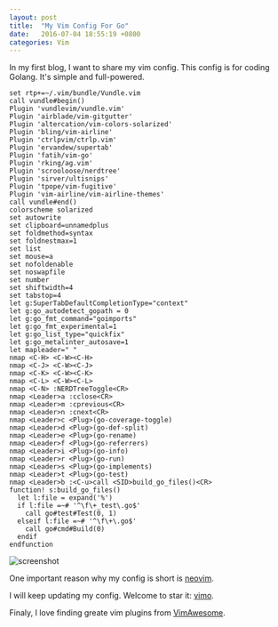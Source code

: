 ```yaml
---
layout: post
title:  "My Vim Config For Go"
date:   2016-07-04 18:55:19 +0800
categories: Vim
---
```

In my first blog, I want to share my vim config. This config is for coding Golang.
It's simple and full-powered.

```vim
set rtp+=~/.vim/bundle/Vundle.vim
call vundle#begin()
Plugin 'vundlevim/vundle.vim'
Plugin 'airblade/vim-gitgutter'
Plugin 'altercation/vim-colors-solarized'
Plugin 'bling/vim-airline'
Plugin 'ctrlpvim/ctrlp.vim'
Plugin 'ervandew/supertab'
Plugin 'fatih/vim-go'
Plugin 'rking/ag.vim'
Plugin 'scrooloose/nerdtree'
Plugin 'sirver/ultisnips'
Plugin 'tpope/vim-fugitive'
Plugin 'vim-airline/vim-airline-themes'
call vundle#end()
colorscheme solarized
set autowrite
set clipboard=unnamedplus
set foldmethod=syntax
set foldnestmax=1
set list
set mouse=a
set nofoldenable
set noswapfile
set number
set shiftwidth=4
set tabstop=4
let g:SuperTabDefaultCompletionType="context"
let g:go_autodetect_gopath = 0
let g:go_fmt_command="goimports"
let g:go_fmt_experimental=1
let g:go_list_type="quickfix"
let g:go_metalinter_autosave=1
let mapleader=" "
nmap <C-H> <C-W><C-H>
nmap <C-J> <C-W><C-J>
nmap <C-K> <C-W><C-K>
nmap <C-L> <C-W><C-L>
nmap <C-N> :NERDTreeToggle<CR>
nmap <Leader>a :cclose<CR>
nmap <Leader>m :cprevious<CR>
nmap <Leader>n :cnext<CR>
nmap <Leader>c <Plug>(go-coverage-toggle)
nmap <Leader>d <Plug>(go-def-split)
nmap <Leader>e <Plug>(go-rename)
nmap <Leader>f <Plug>(go-referrers)
nmap <Leader>i <Plug>(go-info)
nmap <Leader>r <Plug>(go-run)
nmap <Leader>s <Plug>(go-implements)
nmap <Leader>t <Plug>(go-test)
nmap <Leader>b :<C-u>call <SID>build_go_files()<CR>
function! s:build_go_files()
  let l:file = expand('%')
  if l:file =~# '^\f\+_test\.go$'
    call go#test#Test(0, 1)
  elseif l:file =~# '^\f\+\.go$'
    call go#cmd#Build(0)
  endif
endfunction
```
![screenshot](https://raw.githubusercontent.com/damoye/vimo/master/screenshot.png)

One important reason why my config is short is [neovim](https://neovim.io/).

I will keep updating my config. Welcome to star it: [vimo](https://github.com/damoye/vimo).

Finaly, I love finding greate vim plugins from [VimAwesome](http://vimawesome.com/).